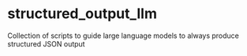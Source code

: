 # structured_output_llm
Collection of scripts to guide large language models to always produce structured JSON output
